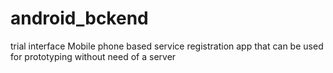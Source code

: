 # android_bckend
trial interface
Mobile phone based service registration app that can be used for prototyping without need of a server
